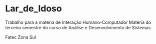 # Lar_de_Idoso
Trabalho para a matéria de Interação Humano-Computador 
Matéria do terceiro semestre do curso de Análise e Desenvolvimento de Sistemas 

Fatec Zona Sul
